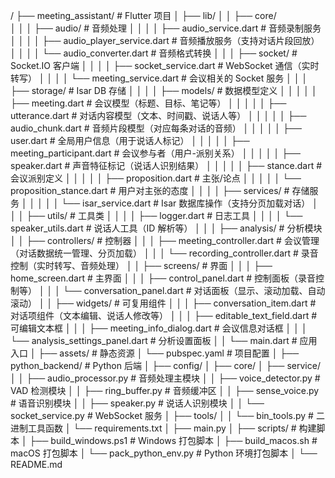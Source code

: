 /
├── meeting_assistant/ # Flutter 项目
│ ├── lib/
│ │ ├── core/  
│ │ │ ├── audio/ # 音频处理
│ │ │ │ ├── audio_service.dart # 音频录制服务
│ │ │ │ ├── audio_player_service.dart # 音频播放服务（支持对话片段回放）
│ │ │ │ └── audio_converter.dart # 音频格式转换
│ │ │ ├── socket/ # Socket.IO 客户端
│ │ │ │ ├── socket_service.dart # WebSocket 通信（实时转写）
│ │ │ │ └── meeting_service.dart # 会议相关的 Socket 服务
│ │ │ ├── storage/ # Isar DB 存储
│ │ │ │ ├── models/ # 数据模型定义
│ │ │ │ │ ├── meeting.dart # 会议模型（标题、目标、笔记等）
│ │ │ │ │ ├── utterance.dart # 对话内容模型（文本、时间戳、说话人等）
│ │ │ │ │ ├── audio_chunk.dart # 音频片段模型（对应每条对话的音频）
│ │ │ │ │ ├── user.dart # 全局用户信息（用于说话人标记）
│ │ │ │ │ ├── meeting_participant.dart # 会议参与者（用户-派别关系）
│ │ │ │ │ ├── speaker.dart # 声音特征标记（说话人识别结果）
│ │ │ │ │ ├── stance.dart # 会议派别定义
│ │ │ │ │ ├── proposition.dart # 主张/论点
│ │ │ │ │ └── proposition_stance.dart # 用户对主张的态度
│ │ │ │ ├── services/ # 存储服务
│ │ │ │ │ └── isar_service.dart # Isar 数据库操作（支持分页加载对话）
│ │ │ ├── utils/ # 工具类
│ │ │ │ ├── logger.dart # 日志工具
│ │ │ │ └── speaker_utils.dart # 说话人工具（ID 解析等）
│ │ │ ├── analysis/ # 分析模块
│ │ ├── controllers/ # 控制器
│ │ │ ├── meeting_controller.dart # 会议管理（对话数据统一管理、分页加载）
│ │ │ └── recording_controller.dart # 录音控制（实时转写、音频处理）
│ │ ├── screens/ # 界面
│ │ │ ├── home_screen.dart # 主界面
│ │ │ ├── control_panel.dart # 控制面板（录音控制等）
│ │ │ └── conversation_panel.dart # 对话面板（显示、滚动加载、自动滚动）
│ │ ├── widgets/ # 可复用组件
│ │ │ ├── conversation_item.dart # 对话项组件（文本编辑、说话人修改等）
│ │ │ ├── editable_text_field.dart # 可编辑文本框
│ │ │ ├── meeting_info_dialog.dart # 会议信息对话框
│ │ │ └── analysis_settings_panel.dart # 分析设置面板
│ │ └── main.dart # 应用入口
│ ├── assets/ # 静态资源
│ └── pubspec.yaml # 项目配置
│
├── python_backend/ # Python 后端
│ ├── config/
│ ├── core/
│ ├── service/
│ │ ├── audio_processor.py # 音频处理主模块
│ │ ├── voice_detector.py # VAD 检测模块
│ │ ├── ring_buffer.py # 音频缓冲区
│ │ ├── sense_voice.py # 语音识别模块
│ │ ├── speaker.py # 说话人识别模块
│ │ └── socket_service.py # WebSocket 服务
│ ├── tools/
│ │ └── bin_tools.py # 二进制工具函数
│ └── requirements.txt
│ ├── main.py
│
├── scripts/ # 构建脚本
│ ├── build_windows.ps1 # Windows 打包脚本
│ ├── build_macos.sh # macOS 打包脚本
│ └── pack_python_env.py # Python 环境打包脚本
│
└── README.md
